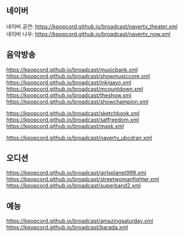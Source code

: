 ## 네이버
네이버 공연: https://kpopcord.github.io/broadcast/navertv_theater.xml  
네이버 나우: https://kpopcord.github.io/broadcast/navertv_now.xml  

## 음악방송
https://kpopcord.github.io/broadcast/musicbank.xml  
https://kpopcord.github.io/broadcast/showmusiccore.xml  
https://kpopcord.github.io/broadcast/inkigayo.xml  
https://kpopcord.github.io/broadcast/mcountdown.xml  
https://kpopcord.github.io/broadcast/theshow.xml  
https://kpopcord.github.io/broadcast/showchampion.xml 
  
https://kpopcord.github.io/broadcast/sketchbook.xml  
https://kpopcord.github.io/broadcast/satfreedom.xml  
https://kpopcord.github.io/broadcast/mask.xml  

https://kpopcord.github.io/broadcast/navertv_ubcdran.xml  

## 오디션
https://kpopcord.github.io/broadcast/girlsplanet999.xml  
https://kpopcord.github.io/broadcast/streetwomanfighter.xml  
https://kpopcord.github.io/broadcast/superband2.xml  

## 예능
https://kpopcord.github.io/broadcast/amazingsaturday.xml  
https://kpopcord.github.io/broadcast/barada.xml  
